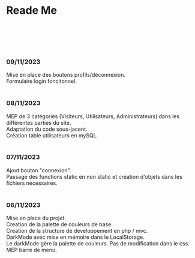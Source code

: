 <h1> Reade Me </h1>
<br><br>
<br><br>





<h3>09/11/2023</h3>
Mise en place des boutons profils/déconnexion.<br>
Formulaire login foncitonnel.<br>

<br>
<h3>08/11/2023</h3>
MEP de 3 catégories (Visiteurs, Utilisateurs, Administrateurs) dans les différentes parties du site.<br>
Adaptation du code sous-jacent.<br>
Création table utilisateurs en mySQL.<br>

<br>
<h3>07/11/2023</h3>
Ajout bouton "connexion".<br>
Passage des functions static en non static et création d'objets dans les fichiers nécessaires.<br>

<br>
<h3>06/11/2023</h3>
Mise en place du projet.<br>
Creation de la palette de couleurs de base.<br>
Creation de la structure de developpement en php / mvc.<br>
DarkMode avec mise en mémoire dans le LocalStorage.<br>
Le darkMode gère la palette de couleurs. Pas de modification dans le css.<br>
MEP barre de menu.<br>